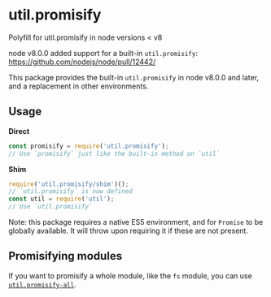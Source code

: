 # util.promisify

Polyfill for util.promisify in node versions &lt; v8

node v8.0.0 added support for a built-in `util.promisify`: <https://github.com/nodejs/node/pull/12442/>

This package provides the built-in `util.promisify` in node v8.0.0 and later, and a replacement in other environments.

## Usage

**Direct**

```js
const promisify = require('util.promisify');
// Use `promisify` just like the built-in method on `util`
```

**Shim**

```js
require('util.promisify/shim')();
// `util.promisify` is now defined
const util = require('util');
// Use `util.promisify`
```

Note: this package requires a native ES5 environment, and for `Promise` to be globally available. It will throw upon requiring it if these are not present.

## Promisifying modules

If you want to promisify a whole module, like the `fs` module, you can use [`util.promisify-all`](https://www.npmjs.com/package/util.promisify-all).
